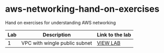 # aws-networking-hand-on-exercises

Hand on exercises for understanding AWS networking

| Lab | Description | Link to the lab |
| --- | --- | --- |
| 1 | VPC with wingle public subnet | [VIEW LAB](./01-vpc-with-single-public-subnet) |
